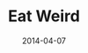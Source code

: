 ---
layout: music 
title: "Eat Weird"
series: "How to Change the World"
date: 2014-04-07 
description: "Brian Tome talks about investments that can change the world."
audio: "http://www.crossroads.net/players/media/hq/htctw_03.mp3"
audio-duration: "00:00"
src: "http://www.crossroads.net/players/media/series/HowToChangeWorld_190x110.jpg"
---